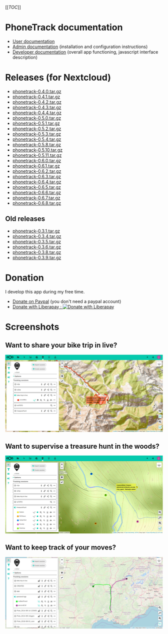 [[_TOC_]]

# PhoneTrack documentation

* [User documentation](userdoc)
* [Admin documentation](admindoc) (installation and configuration instructions)
* [Developer documentation](devdoc) (overall app functioning, javascript interface description)

# Releases (for Nextcloud)

* [phonetrack-0.4.0.tar.gz](uploads/aa2bc2061b8451285f3c3d826af1c74f/phonetrack-0.4.0.tar.gz)
* [phonetrack-0.4.1.tar.gz](uploads/32a212f0de69a1fd5b8e69ddc119e992/phonetrack-0.4.1.tar.gz)
* [phonetrack-0.4.2.tar.gz](uploads/5ee7133519ad6e7991451fc59c81180f/phonetrack-0.4.2.tar.gz)
* [phonetrack-0.4.3.tar.gz](uploads/1a92460aafca3ba253bc51cc7a52737e/phonetrack-0.4.3.tar.gz)
* [phonetrack-0.4.4.tar.gz](uploads/5489b625951b714ff763fc409d381bd7/phonetrack-0.4.4.tar.gz)
* [phonetrack-0.5.0.tar.gz](uploads/cd7107971aeae92c5ac3aaf0f9c04e94/phonetrack-0.5.0.tar.gz)
* [phonetrack-0.5.1.tar.gz](uploads/ded436e45e1eaf75b477baa890d61df5/phonetrack-0.5.1.tar.gz)
* [phonetrack-0.5.2.tar.gz](uploads/2237d9c60da431f11934ec38155f2c8d/phonetrack-0.5.2.tar.gz)
* [phonetrack-0.5.3.tar.gz](uploads/5a77fc36b57fb8c4136a19d3ec83435c/phonetrack-0.5.3.tar.gz)
* [phonetrack-0.5.4.tar.gz](uploads/91111eb4eb493bdc591334b190a4f935/phonetrack-0.5.4.tar.gz)
* [phonetrack-0.5.8.tar.gz](uploads/5c03c384cffedcce7c1f0f63a88355a9/phonetrack-0.5.8.tar.gz)
* [phonetrack-0.5.10.tar.gz](uploads/9306248f92bd66c1c44570ebc4eec1c3/phonetrack-0.5.10.tar.gz)
* [phonetrack-0.5.11.tar.gz](uploads/a1517d4a406a2fd609f869f54cc88f85/phonetrack-0.5.11.tar.gz)
* [phonetrack-0.6.0.tar.gz](uploads/3050a882634dfd6fd32133d60a4ac9b9/phonetrack-0.6.0.tar.gz)
* [phonetrack-0.6.1.tar.gz](uploads/fdf4ba5b78d1b79b0029644872386c8f/phonetrack-0.6.1.tar.gz)
* [phonetrack-0.6.2.tar.gz](uploads/7c0da5d24e4f0a358d1ac951d84f9bff/phonetrack-0.6.2.tar.gz)
* [phonetrack-0.6.3.tar.gz](uploads/74843022bbb388273538c1e69b726765/phonetrack-0.6.3.tar.gz)
* [phonetrack-0.6.4.tar.gz](uploads/de293ffddde495a4ff82ef756dd8bac2/phonetrack-0.6.4.tar.gz)
* [phonetrack-0.6.5.tar.gz](uploads/4ef4dfab686d1b887959536fe672eda1/phonetrack-0.6.5.tar.gz)
* [phonetrack-0.6.6.tar.gz](uploads/c11f2932daec105971ec5567e81d83fb/phonetrack-0.6.6.tar.gz)
* [phonetrack-0.6.7.tar.gz](uploads/da68b346634ec972a5ef693c0190035f/phonetrack-0.6.7.tar.gz)
* [phonetrack-0.6.8.tar.gz](uploads/7c82c8bcacd47a4af31b5ac6b7ece09d/phonetrack-0.6.8.tar.gz)

## Old releases

* [phonetrack-0.3.1.tar.gz](/uploads/dfa59ece49312f190b205a52ba4dc63a/phonetrack-0.3.1.tar.gz)
* [phonetrack-0.3.4.tar.gz](uploads/564b129ce83b83603bb0476206f92f4b/phonetrack-0.3.4.tar.gz)
* [phonetrack-0.3.5.tar.gz](uploads/e698bf1c2b6f6230e0fdd54b0575e1ac/phonetrack-0.3.5.tar.gz)
* [phonetrack-0.3.6.tar.gz](uploads/b8fb76a345ed8ba65638e65890bfb45e/phonetrack-0.3.6.tar.gz)
* [phonetrack-0.3.8.tar.gz](uploads/6339c14cdaa30ade57e352725d795c9d/phonetrack-0.3.8.tar.gz)
* [phonetrack-0.3.9.tar.gz](uploads/101620a04505ae1b38954a4cb364e68d/phonetrack-0.3.9.tar.gz)

# Donation

I develop this app during my free time.

* [Donate on Paypal](https://www.paypal.com/cgi-bin/webscr?cmd=_s-xclick&hosted_button_id=66PALMY8SF5JE) (you don't need a paypal account)
* [Donate with Liberapay : ![Donate with Liberapay](https://liberapay.com/assets/widgets/donate.svg)](https://liberapay.com/eneiluj/donate)

# Screenshots

## Want to share your bike trip in live?
![p1](uploads/745bc0a7e6ba21b65703e383709c3d97/p1.jpg)

## Want to supervise a treasure hunt in the woods?
![p2](uploads/24b55acc14b6785f2380dcf5e84648d8/p2.jpg)

## Want to keep track of your moves?
![p3](uploads/47ac89131d8fc434c53ba6baac2beb74/p3.jpg)
